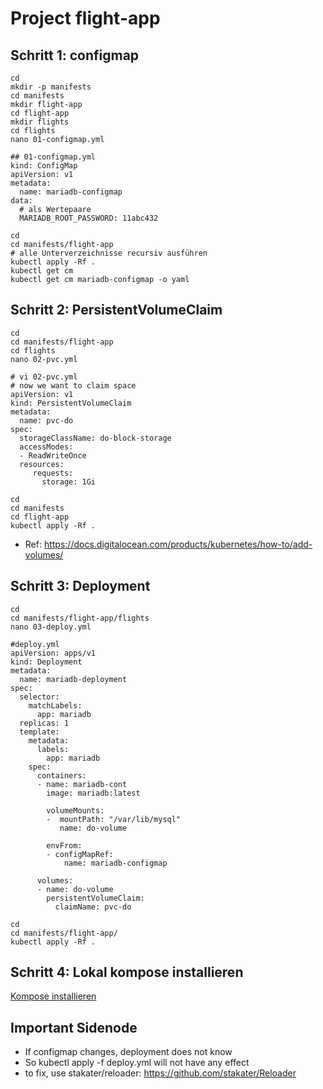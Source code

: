 # Project flight-app  

## Schritt 1: configmap 

```
cd 
mkdir -p manifests
cd manifests
mkdir flight-app
cd flight-app
mkdir flights
cd flights 
nano 01-configmap.yml 
```

```
## 01-configmap.yml
kind: ConfigMap 
apiVersion: v1 
metadata:
  name: mariadb-configmap 
data:
  # als Wertepaare
  MARIADB_ROOT_PASSWORD: 11abc432
```

```
cd
cd manifests/flight-app
# alle Unterverzeichnisse recursiv ausführen 
kubectl apply -Rf .
kubectl get cm
kubectl get cm mariadb-configmap -o yaml
```

## Schritt 2: PersistentVolumeClaim 

```
cd
cd manifests/flight-app
cd flights
nano 02-pvc.yml 
```

```
# vi 02-pvc.yml
# now we want to claim space
apiVersion: v1
kind: PersistentVolumeClaim
metadata:
  name: pvc-do
spec:
  storageClassName: do-block-storage
  accessModes:
  - ReadWriteOnce
  resources:
     requests:
       storage: 1Gi
```

```
cd
cd manifests
cd flight-app
kubectl apply -Rf .  
```

  * Ref: https://docs.digitalocean.com/products/kubernetes/how-to/add-volumes/



## Schritt 3: Deployment 

```
cd
cd manifests/flight-app/flights 
nano 03-deploy.yml
```

```
#deploy.yml 
apiVersion: apps/v1
kind: Deployment
metadata:
  name: mariadb-deployment
spec:
  selector:
    matchLabels:
      app: mariadb
  replicas: 1 
  template:
    metadata:
      labels:
        app: mariadb
    spec:
      containers:
      - name: mariadb-cont
        image: mariadb:latest

        volumeMounts:
        -  mountPath: "/var/lib/mysql"
           name: do-volume

        envFrom:
        - configMapRef:
            name: mariadb-configmap
        
      volumes:
      - name: do-volume
        persistentVolumeClaim:
          claimName: pvc-do
```

```
cd
cd manifests/flight-app/
kubectl apply -Rf .
```

## Schritt 4: Lokal kompose installieren 

[Kompose installieren](tools/kompose.md)



## Important Sidenode 

  * If configmap changes, deployment does not know
  * So kubectl apply -f deploy.yml will not have any effect
  * to fix, use stakater/reloader: https://github.com/stakater/Reloader

